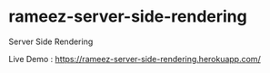 # rameez-server-side-rendering
Server Side Rendering

Live Demo : https://rameez-server-side-rendering.herokuapp.com/
